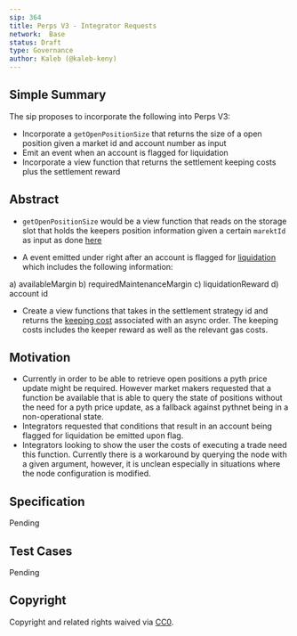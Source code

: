 ```yaml
---
sip: 364
title: Perps V3 - Integrator Requests
network:  Base
status: Draft
type: Governance
author: Kaleb (@kaleb-keny)
---
```


## Simple Summary

The sip proposes to incorporate the following into Perps V3:
- Incorporate a `getOpenPositionSize` that returns the size of a open position given a market id and account number as input
- Emit an event when an account is flagged for liquidation
- Incorporate a view function that returns the settlement keeping costs plus the settlement reward

## Abstract

<!--A short (~200 word) description of the proposed change, the abstract should clearly describe the proposed change. This is what *will* be done if the SIP is implemented, not *why* it should be done or *how* it will be done. If the SIP proposes deploying a new contract, write, "we propose to deploy a new contract that will do x".-->

- `getOpenPositionSize` would be a view function that reads on the storage slot that holds the keepers position information given a certain `marektId` as input as done [here](https://github.com/Synthetixio/synthetix-v3/blob/main/markets/perps-market/contracts/modules/PerpsAccountModule.sol#L111C1-L114C1)

- A event emitted under right after an account is flagged for [liquidation](https://github.com/Synthetixio/synthetix-v3/blob/main/markets/perps-market/contracts/modules/LiquidationModule.sol#L54) which includes the following information:

a) availableMargin
b) requiredMaintenanceMargin
c) liquidationReward
d) account id


- Create a view functions that takes in the settlement strategy id and returns the [keeping cost](https://github.com/Synthetixio/synthetix-v3/blob/main/markets/perps-market/contracts/storage/AsyncOrder.sol#L313C1-L315C1) associated with an async order. The keeping costs includes the keeper reward as well as the relevant gas costs.

## Motivation

- Currently in order to be able to retrieve open positions a pyth price update might be required. However market makers requested that a function be available that is able to query the state of positions without the need for a pyth price update, as a fallback against pythnet being in a non-operational state.
- Integrators requested that conditions that result in an account being flagged for liquidation be emitted upon flag.
- Integrators looking to show the user the costs of executing a trade need this function. Currently there is a workaround by querying the node with a given argument, however, it is unclean especially in situations where the node configuration is modified. 

## Specification

Pending

## Test Cases

Pending


## Copyright

Copyright and related rights waived via [CC0](https://creativecommons.org/publicdomain/zero/1.0/).
